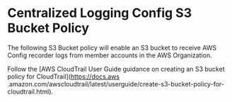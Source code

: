 # Centralized Logging Config S3 Bucket Policy

The following S3 Bucket policy will enable an S3 bucket to receive AWS Config recorder logs from
 member accounts in the AWS Organization.

Follow the [AWS CloudTrail User Guide guidance on creating an S3 bucket policy for CloudTrail](https://docs.aws
.amazon.com/awscloudtrail/latest/userguide/create-s3-bucket-policy-for-cloudtrail.html).
